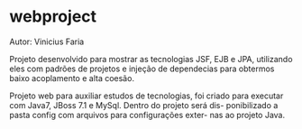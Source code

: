 # webproject

Autor: Vinicius Faria

Projeto desenvolvido para mostrar as tecnologias JSF, EJB e JPA, 
utilizando eles com padrões de projetos e injeção de dependecias 
para obtermos baixo acoplamento e alta coesão.

Projeto web para auxiliar estudos de tecnologias, foi criado para
executar com Java7, JBoss 7.1 e MySql. Dentro do projeto será dis-
ponibilizado a pasta config com arquivos para configurações exter-
nas ao projeto Java.

